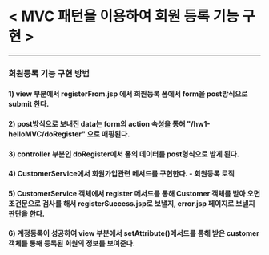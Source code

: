 
# < MVC 패턴을 이용하여 회원 등록 기능 구현 >  
---
### 회원등록 기능 구현 방법
#### 1) view 부분에서 registerFrom.jsp 에서 회원등록 폼에서 form을 post방식으로 submit 한다.

#### 2) post방식으로 보내진 data는 form의 action 속성을 통해 "/hw1-helloMVC/doRegister" 으로 매핑된다. 

#### 3) controller 부분인 doRegister에서 폼의 데이터를 post형식으로 받게 된다. 

#### 4) CustomerService에서 회원가입관련 메서드를 구현한다.  - 회원등록 로직 

#### 5) CustomerService 객체에서 register 메서드를 통해 Customer 객체를 받아 오면 조건문으로 검사를 해서 registerSuccess.jsp로 보낼지, error.jsp 페이지로 보낼지 판단을 한다. 

#### 6) 계정등록이 성공하여 view 부분에서 setAttribute()메서드를 통해 받은 customer객체를 통해 등록된 회원의 정보를 보여준다. 
           
      

    
    
